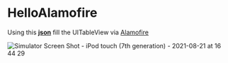 # HelloAlamofire
Using this [**json**](https://egorskikh.ru/json/greeting.json) fill the UITableView via [Alamofire](https://github.com/Alamofire/Alamofire)

![Simulator Screen Shot - iPod touch (7th generation) - 2021-08-21 at 16 44 29](https://user-images.githubusercontent.com/60622982/130323723-b6b02bfe-f6b9-4b24-bbc5-ce8bfda3e222.png)

